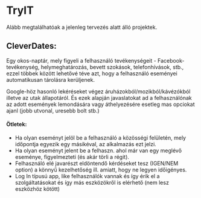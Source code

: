 # TryIT
Alább megtalálhatóak a jelenleg tervezés alatt álló projektek.

## CleverDates:
Egy okos-naptár, mely figyeli a felhasználó tevékenységeit - Facebook-tevékenység, helymeghatározás, bevett szokások, telefonhívások, stb., ezzel többek között lehetővé téve azt, hogy a felhasználó eseményei automatikusan tárolásra kerüljenek.

Google-höz hasonló lekéréseket végez áruházokból/mozikból/kávézókból illetve az utak állapotáról. És ezek alapján javaslatokat ad a felhasználónak az adott események lemondására vagy áthelyezésére esetleg mas opciokat ajanl (jobb utvonal, uresebb bolt stb.)

#### Ötletek:
- Ha olyan eseményt jelöl be a felhasználó a közösségi felületén, mely időpontja egyezik egy másikéval, az alkalmazás ezt jelzi.
- Ha olyan eseményt jelent be a felhaszn. ahol már van egy meglévő eseménye, figyelmezteti (és akár törli a régit).
- Felhasználó elé javarészt eldöntendő kérdéseket tesz (IGEN/NEM option) a könnyű kezelhetőség ill. amiatt, hogy ne legyen időigényes.
- Log In típusú app, like felhasználók vannak és így érik el a szolgáltatásokat és így más eszközökről is elérhető (nem lesz eszközhöz kötött)

